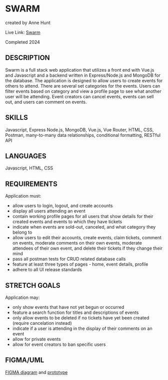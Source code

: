 # SWARM

created by Anne Hunt

Live Link: [Swarm](https://swarm.annehunt.dev)

Completed 2024

## DESCRIPTION

Swarm is a full stack web application that utilizes a front end with Vue.js and Javascript and a backend written in Express/Node.js and MongoDB for the database. The application is designed to allow users to create events for others to attend. There are several set categories for the events. Users can filter events based on category and view a profile page to see what another user will be attending. Event creators can cancel events, events can sell out, and users can comment on events.

## SKILLS

Javascript, Express Node.js, MongoDB, Vue.js, Vue Router, HTML, CSS, Postman, many-to-many data relationships, conditional formatting, RESTful API

## LANGUAGES

Javascript, HTML, CSS

## REQUIREMENTS

Application must:

- allow users to login, logout, and create accounts
- display all users attending an event
- contain working profile pages for all users that show details for their created events and events to which they have tickets
- indicate when events are sold-out, canceled, and what category they belong to
- allow users to edit their accounts, create events, claim tickets, comment on events, moderate comments on their own events, moderate attendees of their own event, and delete their tickets if they change their mind
- pass all postman tests for CRUD related database calls
- feature at least three types of pages - home, event details, profile
- adhere to all UI release standards

## STRETCH GOALS

Application may:

- only show events that have not yet begun or occurred
- feature a search function for titles and descriptions of events
- only allow events to be deleted if no tickets have yet been created (require cancelation instead)
- indicate if a user is attending in the display of their comments on an event
- allow for private events
- allow for event creators to ban specific users

## FIGMA/UML

[FIGMA diagram](https://www.figma.com/file/m7U44jDMTPtDqkla1FUTiY/Towe?type=design&node-id=0-1&mode=design&t=gjWOWkLsnXpGJBBS-0) and [prototype](https://www.figma.com/proto/m7U44jDMTPtDqkla1FUTiY/Tower?type=design&node-id=4-2&t=gjWOWkLsnXpGJBBS-0&scaling=min-zoom&page-id=0:1&starting-point-node-id=4:2)
